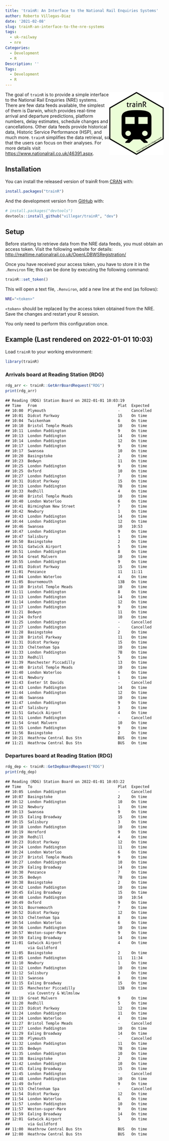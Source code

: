 ```yaml
---
title: 'trainR: An Interface to the National Rail Enquiries Systems'
author: Roberto Villegas-Diaz
date: '2021-02-08'
slug: trainR-an-interface-to-the-nre-systems
tags:
  - uk-railway
  - nre
Categories:
  - Development
  - R
Description: ''
Tags:
  - Development
  - R
---
```


<img src="https://raw.githubusercontent.com/villegar/trainR/main/inst/images/logo.png" alt="logo" align="right" height=200px/>

The goal of `trainR` is to provide a simple interface to the 
National Rail Enquiries (NRE) systems. There are few data feeds 
available, the simplest of them is Darwin, which provides real-time 
arrival and departure predictions, platform numbers, delay estimates, 
schedule changes and cancellations. Other data feeds provide historical 
data, Historic Service Performance (HSP), and much more. `trainR` 
simplifies the data retrieval, so that the users can focus on their 
analyses. For more details visit 
https://www.nationalrail.co.uk/46391.aspx.

## Installation

You can install the released version of trainR from [CRAN](https://CRAN.R-project.org) with:

``` r
install.packages("trainR")
```

And the development version from [GitHub](https://github.com/) with:

``` r
# install.packages("devtools")
devtools::install_github("villegar/trainR", "dev")
```

## Setup
Before starting to retrieve data from the NRE data feeds, you must obtain an access token. 
Visit the following website for details: http://realtime.nationalrail.co.uk/OpenLDBWSRegistration/

Once you have received your access token, you have to store it in the `.Renviron` file; this can be 
done by executing the following command:


```r
trainR::set_token()
```

This will open a text file, `.Renviron`, add a new line at the end (as follows):

```bash
NRE="<token>"
```

`<token>` should be replaced by the access token obtained from the NRE. Save the changes and restart 
your R session.

You only need to perform this configuration once.

## Example (Last rendered on 2022-01-01 10:03)

Load `trainR` to your working environment:

```r
library(trainR)
```

### Arrivals board at Reading Station (RDG)


```r
rdg_arr <- trainR::GetArrBoardRequest("RDG")
print(rdg_arr)
```

```
## Reading (RDG) Station Board on 2022-01-01 10:03:19
## Time   From                                    Plat  Expected
## 10:00  Plymouth                                -     Cancelled
## 10:01  Didcot Parkway                          15    On time
## 10:04  Twickenham                              6     On time
## 10:10  Bristol Temple Meads                    10    On time
## 10:11  London Paddington                       9     On time
## 10:13  London Paddington                       14    On time
## 10:14  London Paddington                       12    On time
## 10:17  London Paddington                       9     On time
## 10:17  Swansea                                 10    On time
## 10:20  Basingstoke                             2     On time
## 10:23  Bedwyn                                  11    On time
## 10:25  London Paddington                       9     On time
## 10:25  Oxford                                  10    On time
## 10:27  London Paddington                       7     On time
## 10:31  Didcot Parkway                          15    On time
## 10:33  London Paddington                       7B    On time
## 10:33  Redhill                                 4     On time
## 10:40  Bristol Temple Meads                    10    On time
## 10:40  London Waterloo                         6     On time
## 10:41  Birmingham New Street                   7     On time
## 10:42  Newbury                                 1     On time
## 10:43  London Paddington                       14    On time
## 10:44  London Paddington                       12    On time
## 10:46  Swansea                                 10    10:53
## 10:47  London Paddington                       9     On time
## 10:47  Salisbury                               1     On time
## 10:50  Basingstoke                             2     On time
## 10:51  Gatwick Airport                         5     On time
## 10:51  London Paddington                       8     On time
## 10:54  Great Malvern                           10    On time
## 10:55  London Paddington                       9     On time
## 11:01  Didcot Parkway                          15    On time
## 11:01  Penzance                                11    11:11
## 11:04  London Waterloo                         4     On time
## 11:05  Bournemouth                             13B   On time
## 11:10  Bristol Temple Meads                    10    On time
## 11:11  London Paddington                       8     On time
## 11:13  London Paddington                       14    On time
## 11:14  London Paddington                       12    On time
## 11:17  London Paddington                       9     On time
## 11:21  Bedwyn                                  11    On time
## 11:24  Oxford                                  10    On time
## 11:25  London Paddington                       -     Cancelled
## 11:27  London Paddington                       -     Cancelled
## 11:28  Basingstoke                             2     On time
## 11:28  Bristol Parkway                         11    On time
## 11:31  Didcot Parkway                          15    On time
## 11:33  Cheltenham Spa                          10    On time
## 11:33  London Paddington                       7B    On time
## 11:33  Redhill                                 5     On time
## 11:39  Manchester Piccadilly                   13    On time
## 11:40  Bristol Temple Meads                    10    On time
## 11:40  London Waterloo                         6     On time
## 11:41  Newbury                                 1     On time
## 11:43  Exeter St Davids                        -     Cancelled
## 11:43  London Paddington                       14    On time
## 11:44  London Paddington                       12    On time
## 11:46  Swansea                                 10    On time
## 11:47  London Paddington                       9     On time
## 11:47  Salisbury                               3     On time
## 11:51  Gatwick Airport                         4     On time
## 11:51  London Paddington                       -     Cancelled
## 11:54  Great Malvern                           10    On time
## 11:55  London Paddington                       9     On time
## 11:56  Basingstoke                             2     On time
## 10:21  Heathrow Central Bus Stn                BUS   On time
## 11:21  Heathrow Central Bus Stn                BUS   On time
```

### Departures board at Reading Station (RDG)


```r
rdg_dep <- trainR::GetDepBoardRequest("RDG")
print(rdg_dep)
```

```
## Reading (RDG) Station Board on 2022-01-01 10:03:22
## Time   To                                      Plat  Expected
## 10:05  London Paddington                       -     Cancelled
## 10:07  Basingstoke                             2     On time
## 10:12  London Paddington                       10    On time
## 10:12  Newbury                                 1     On time
## 10:13  Swansea                                 9     On time
## 10:15  Ealing Broadway                         15    On time
## 10:15  Salisbury                               3     On time
## 10:18  London Paddington                       10    On time
## 10:19  Hereford                                9     On time
## 10:20  Redhill                                 4     On time
## 10:23  Didcot Parkway                          12    On time
## 10:24  London Paddington                       11    On time
## 10:24  London Waterloo                         6     On time
## 10:27  Bristol Temple Meads                    9     On time
## 10:27  London Paddington                       10    On time
## 10:29  Ealing Broadway                         14    On time
## 10:30  Penzance                                7     On time
## 10:35  Bedwyn                                  7B    On time
## 10:38  Basingstoke                             2     On time
## 10:42  London Paddington                       10    On time
## 10:45  Ealing Broadway                         15    On time
## 10:48  London Paddington                       10    10:54
## 10:49  Oxford                                  9     On time
## 10:51  Bournemouth                             7     On time
## 10:52  Didcot Parkway                          12    On time
## 10:53  Cheltenham Spa                          8     On time
## 10:54  London Waterloo                         6     On time
## 10:56  London Paddington                       10    On time
## 10:57  Weston-super-Mare                       9     On time
## 10:59  Ealing Broadway                         14    On time
## 11:01  Gatwick Airport                         4     On time
##        via Guildford                           
## 11:05  Basingstoke                             2     On time
## 11:05  London Paddington                       11    11:34
## 11:10  Newbury                                 1     On time
## 11:12  London Paddington                       10    On time
## 11:12  Salisbury                               3     On time
## 11:13  Swansea                                 8     On time
## 11:15  Ealing Broadway                         15    On time
## 11:15  Manchester Piccadilly                   13B   On time
##        via Coventry & Wilmslow                 
## 11:19  Great Malvern                           9     On time
## 11:20  Redhill                                 5     On time
## 11:23  Didcot Parkway                          12    On time
## 11:24  London Paddington                       11    On time
## 11:24  London Waterloo                         4     On time
## 11:27  Bristol Temple Meads                    -     Cancelled
## 11:27  London Paddington                       10    On time
## 11:29  Ealing Broadway                         14    On time
## 11:30  Plymouth                                -     Cancelled
## 11:32  London Paddington                       11    On time
## 11:35  Bedwyn                                  7B    On time
## 11:35  London Paddington                       10    On time
## 11:38  Basingstoke                             2     On time
## 11:42  London Paddington                       10    On time
## 11:45  Ealing Broadway                         15    On time
## 11:45  London Paddington                       -     Cancelled
## 11:48  London Paddington                       10    On time
## 11:49  Oxford                                  9     On time
## 11:53  Cheltenham Spa                          -     Cancelled
## 11:54  Didcot Parkway                          12    On time
## 11:54  London Waterloo                         6     On time
## 11:57  London Paddington                       10    On time
## 11:57  Weston-super-Mare                       9     On time
## 11:59  Ealing Broadway                         14    On time
## 12:01  Gatwick Airport                         5     On time
##        via Guildford                           
## 11:00  Heathrow Central Bus Stn                BUS   On time
## 12:00  Heathrow Central Bus Stn                BUS   On time
```

